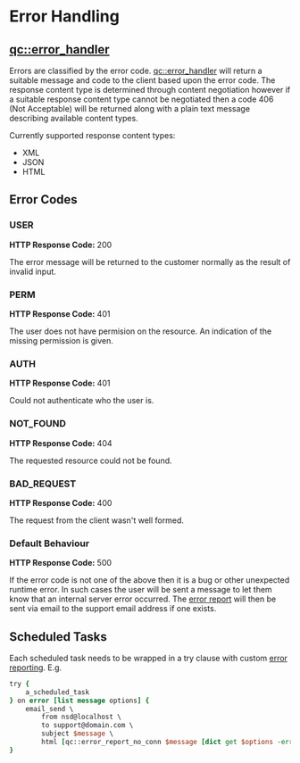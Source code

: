 Error Handling
======================

[qc::error_handler](procs/error_handler.md)
--------------------------

Errors are classified by the error code. [qc::error_handler](procs/error_handler.md) will return a suitable message and code to the client based upon the error code. The response content type is determined through content negotiation however if a suitable response content type cannot be negotiated then a code 406 (Not Acceptable) will be returned along with a plain text message describing available content types.

Currently supported response content types:
* XML
* JSON
* HTML

## Error Codes

### USER
**HTTP Response Code:** 200

The error message will be returned to the customer normally as the result of invalid input.

### PERM
**HTTP Response Code:** 401

The user does not have permision on the resource.
An indication of the missing permission is given.

### AUTH
**HTTP Response Code:** 401

Could not authenticate who the user is.

### NOT_FOUND
**HTTP Response Code:** 404

The requested resource could not be found.

### BAD_REQUEST
**HTTP Response Code:** 400

The request from the client wasn't well formed.

### Default Behaviour
**HTTP Response Code:** 500

If the error code is not one of the above then it is a bug or other unexpected runtime error. In such cases the user will be sent a message to let them know that an internal server error occurred. The [error report](procs/error_report.md) will then be sent via email to the support email address if one exists.

Scheduled Tasks
--------------------------


Each scheduled task needs to be wrapped in a try clause with custom [error reporting](procs/error_report_no_conn.md). E.g.

```tcl
try {
    a_scheduled_task
} on error [list message options] {
    email_send \
        from nsd@localhost \
        to support@domain.com \
        subject $message \
        html [qc::error_report_no_conn $message [dict get $options -errorinfo] [dict get $options -errorcode]]
}
```	
